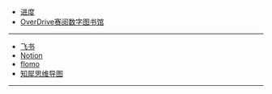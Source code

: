 - [进度](https://www.notion.so/dingerall/ef8bf400d60f492c8f07a608da8f6669?v=7b52d2ab51244290b489f0fdbf879223)
- [OverDrive赛阅数字图书馆](https://zjlib.overdrivechina.cn/)
---
- [飞书](https://e8aced0umw.feishu.cn/drive/me/)
- [Notion](https://www.notion.so/)
- [flomo](https://flomoapp.com/)
- [知犀思维导图](https://www.zhixi.com/)
---

<!-- 

- [Quora](https://www.quora.com/)

- [Amazon](https://www.amazon.cn/)

- [Greasy Fork](https://greasyfork.org/zh-CN)

- [lesswrong](https://www.lesswrong.com/)

- [XKCD](https://xkcd.in/)：XKCD中文站，一个关于浪漫、隐喻、数字、以及语言的线上漫画。 -->